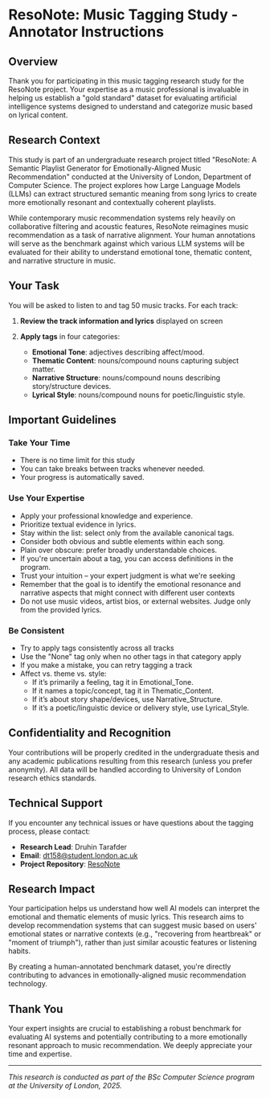 # ResoNote: Music Tagging Study - Annotator Instructions

## Overview

Thank you for participating in this music tagging research study for the ResoNote project. Your expertise as a music professional is invaluable in helping us establish a "gold standard" dataset for evaluating artificial intelligence systems designed to understand and categorize music based on lyrical content.

## Research Context

This study is part of an undergraduate research project titled "ResoNote: A Semantic Playlist Generator for Emotionally-Aligned Music Recommendation" conducted at the University of London, Department of Computer Science. The project explores how Large Language Models (LLMs) can extract structured semantic meaning from song lyrics to create more emotionally resonant and contextually coherent playlists.

While contemporary music recommendation systems rely heavily on collaborative filtering and acoustic features, ResoNote reimagines music recommendation as a task of narrative alignment. Your human annotations will serve as the benchmark against which various LLM systems will be evaluated for their ability to understand emotional tone, thematic content, and narrative structure in music.

## Your Task

You will be asked to listen to and tag 50 music tracks. For each track:

1. **Review the track information and lyrics** displayed on screen
2. **Apply tags** in four categories:

   - **Emotional Tone**: adjectives describing affect/mood.
   - **Thematic Content**: nouns/compound nouns capturing subject matter.
   - **Narrative Structure**: nouns/compound nouns describing story/structure devices.
   - **Lyrical Style**: nouns/compound nouns for poetic/linguistic style.

## Important Guidelines

### Take Your Time

- There is no time limit for this study
- You can take breaks between tracks whenever needed.
- Your progress is automatically saved.

### Use Your Expertise

- Apply your professional knowledge and experience.
- Prioritize textual evidence in lyrics.
- Stay within the list: select only from the available canonical tags.
- Consider both obvious and subtle elements within each song.
- Plain over obscure: prefer broadly understandable choices.
- If you're uncertain about a tag, you can access definitions in the program.
- Trust your intuition – your expert judgment is what we're seeking
- Remember that the goal is to identify the emotional resonance and narrative aspects that might connect with different user contexts
- Do not use music videos, artist bios, or external websites. Judge only from the provided lyrics.

### Be Consistent

- Try to apply tags consistently across all tracks
- Use the "None" tag only when no other tags in that category apply
- If you make a mistake, you can retry tagging a track
- Affect vs. theme vs. style:
  - If it’s primarily a feeling, tag it in Emotional_Tone.
  - If it names a topic/concept, tag it in Thematic_Content.
  - If it’s about story shape/devices, use Narrative_Structure.
  - If it’s a poetic/linguistic device or delivery style, use Lyrical_Style.

## Confidentiality and Recognition

Your contributions will be properly credited in the undergraduate thesis and any academic publications resulting from this research (unless you prefer anonymity). All data will be handled according to University of London research ethics standards.

## Technical Support

If you encounter any technical issues or have questions about the tagging process, please contact:

- **Research Lead**: Druhin Tarafder
- **Email**: dt158@student.london.ac.uk
- **Project Repository**: [ResoNote](https://github.com/Druhin13/ResoNote)

## Research Impact

Your participation helps us understand how well AI models can interpret the emotional and thematic elements of music lyrics. This research aims to develop recommendation systems that can suggest music based on users' emotional states or narrative contexts (e.g., "recovering from heartbreak" or "moment of triumph"), rather than just similar acoustic features or listening habits.

By creating a human-annotated benchmark dataset, you're directly contributing to advances in emotionally-aligned music recommendation technology.

## Thank You

Your expert insights are crucial to establishing a robust benchmark for evaluating AI systems and potentially contributing to a more emotionally resonant approach to music recommendation. We deeply appreciate your time and expertise.

---

_This research is conducted as part of the BSc Computer Science program at the University of London, 2025._
